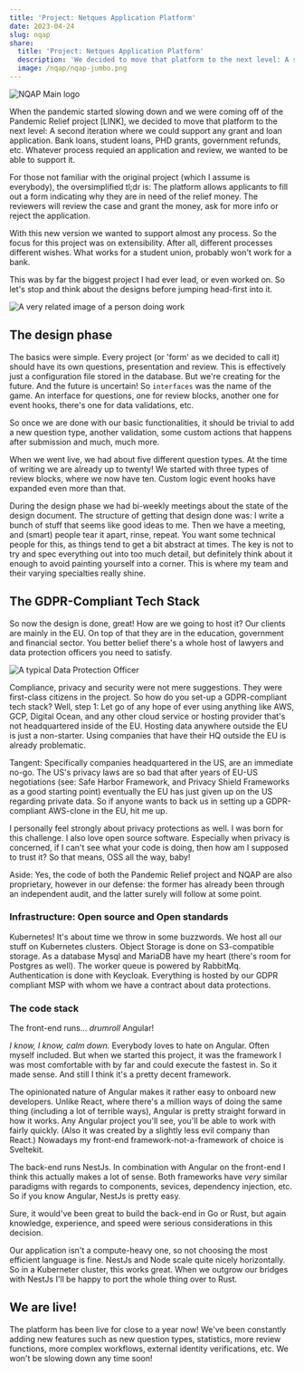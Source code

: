 ```yaml
---
title: 'Project: Netques Application Platform'
date: 2023-04-24
slug: nqap
share:
  title: 'Project: Netques Application Platform'
  description: 'We decided to move that platform to the next level: A second iteration where we could support any grant and loan application...'
  image: /nqap/nqap-jumbo.png
---
```


![NQAP Main logo](/nqap/nqap-jumbo.png)

When the pandemic started slowing down and we were coming off of the Pandemic Relief project [LINK], we decided to move that platform to the next level: A second iteration where we could support any grant and loan application. Bank loans, student loans, PHD grants, government refunds, etc. Whatever process requied an application and review, we wanted to be able to support it.

For those not familiar with the original project (which I assume is everybody), the oversimplified tl;dr is: The platform allows applicants to fill out a form indicating why they are in need of the relief money. The reviewers will review the case and grant the money, ask for more info or reject the application.

With this new version we wanted to support almost any process. So the focus for this project was on extensibility. After all, different processes different wishes. What works for a student union, probably won't work for a bank. 

This was by far the biggest project I had ever lead, or even worked on. So let's stop and think about the designs before jumping head-first into it.

![A very related image of a person doing work](/nqap/office-worker.png)

## The design phase

The basics were simple. Every project (or 'form' as we decided to call it) should have its own questions, presentation and review. This is effectively just a configuration file stored in the database. But we're creating for the future. And the future is uncertain! So `interfaces` was the name of the game. An interface for questions, one for review blocks, another one for event hooks, there's one for data validations, etc. 

So once we are done with our basic functionalities, it should be trivial to add a new question type, another validation, some custom actions that happens after submission and much, much more. 

When we went live, we had about five different question types. At the time of writing we are already up to twenty! We started with three types of review blocks, where we now have ten. Custom logic event hooks have expanded even more than that.

During the design phase we had bi-weekly meetings about the state of the design document. The structure of getting that design done was: I write a bunch of stuff that seems like good ideas to me. Then we have a meeting, and (smart) people tear it apart, rinse, repeat. You want some technical people for this, as things tend to get a bit abstract at times. The key is not to try and spec everything out into too much detail, but definitely think about it enough to avoid painting yourself into a corner. This is where my team and their varying specialties really shine. 

## The GDPR-Compliant Tech Stack

So now the design is done, great! How are we going to host it? Our clients are mainly in the EU. On top of that they are in the education, government and financial sector. You better belief there's a whole host of lawyers and data protection officers you need to satisfy. 

![A typical Data Protection Officer](/nqap/angry-german-dpo.png)

Compliance, privacy and security were not mere suggestions. They were first-class citizens in the project. So how do you set-up a GDPR-compliant tech stack? Well, step 1: Let go of any hope of ever using anything like AWS, GCP, Digital Ocean, and any other cloud service or hosting provider that's not headquartered inside of the EU. Hosting data anywhere outside the EU is just a non-starter. Using companies that have their HQ outside the EU is already problematic. 

Tangent: Specifically companies headquartered in the US, are an immediate no-go. The US's privacy laws are so bad that after years of EU-US negotiations (see: Safe Harbor Framework, and Privacy Shield Frameworks as a good starting point) eventually the EU has just given up on the US regarding private data. So if anyone wants to back us in setting up a GDPR-compliant AWS-clone in the EU, hit me up.

I personally feel strongly about privacy protections as well. I was born for this challenge. I also love open source software. Especially when privacy is concerned, if I can't see what your code is doing, then how am I supposed to trust it? So that means, OSS all the way, baby!

Aside: Yes, the code of both the Pandemic Relief project and NQAP are also proprietary, however in our defense: the former has already been through an independent audit, and the latter surely will follow at some point.

### Infrastructure: Open source and Open standards

Kubernetes! It's about time we throw in some buzzwords. We host all our stuff on Kubernetes clusters. Object Storage is done on S3-compatible storage. As a database Mysql and MariaDB have my heart (there's room for Postgres as well). The worker queue is powered by RabbitMq. Authentication is done with Keycloak. Everything is hosted by our GDPR compliant MSP with whom we have a contract about data protections.

### The code stack

The front-end runs... *drumroll* Angular! 

<span class="text-cyan-700">_I know, I know, calm down._</span> Everybody loves to hate on Angular. Often myself included. But when we started this project, it was the framework I was most comfortable with by far and could execute the fastest in. So it made sense. And still I think it's a pretty decent framework. 

The opinionated nature of Angular makes it rather easy to onboard new developers. Unlike React, where there's a million ways of doing the same thing (including a lot of terrible ways), Angular is pretty straight forward in how it works. Any Angular project you'll see, you'll be able to work with fairly quickly. (Also it was created by a slightly less evil company than React.) Nowadays my front-end framework-not-a-framework of choice is Sveltekit. 

The back-end runs NestJs. In combination with Angular on the front-end I think this actually makes a lot of sense. Both frameworks have _very_ similar paradigms with regards to components, sevices, dependency injection, etc. So if you know Angular, NestJs is pretty easy.

Sure, it would've been great to build the back-end in Go or Rust, but again knowledge, experience, and speed were serious considerations in this decision.

Our application isn't a compute-heavy one, so not choosing the most efficient language is fine. NestJs and Node scale quite nicely horizontally. So in a Kuberneter cluster, this works great. When we outgrow our bridges with NestJs I'll be happy to port the whole thing over to Rust.

## We are live!

The platform has been live for close to a year now! We've been constantly adding new features such as new question types, statistics, more review functions, more complex workflows, external identity verifications, etc. We won't be slowing down any time soon!

